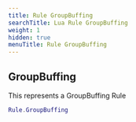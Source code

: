 ```yaml
---
title: Rule GroupBuffing
searchTitle: Lua Rule GroupBuffing
weight: 1
hidden: true
menuTitle: Rule GroupBuffing
---
```

## GroupBuffing

This represents a GroupBuffing Rule
```lua
Rule.GroupBuffing
```